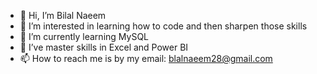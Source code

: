 - 👋 Hi, I’m Bilal Naeem
- 👀 I’m interested in learning how to code and then sharpen those skills 
- 🌱 I’m currently learning MySQL
- 💞️ I’ve master skills in Excel and Power BI
- 📫 How to reach me is by my email: blalnaeem28@gmail.com

<!---
blal28/blal28 is a ✨ special ✨ repository because its `README.md` (this file) appears on your GitHub profile.
You can click the Preview link to take a look at your changes.
--->
